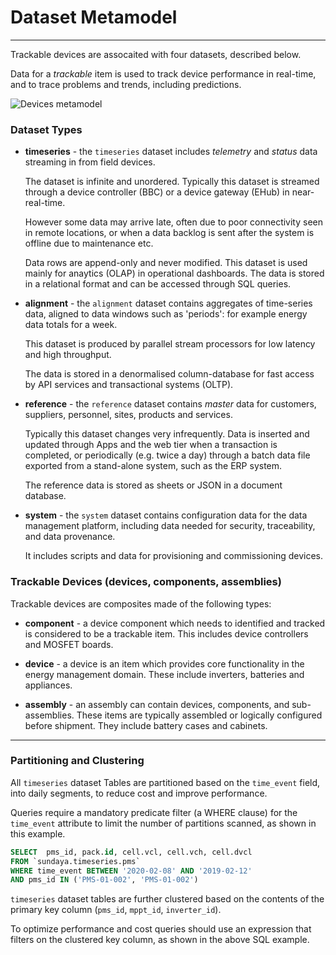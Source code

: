# Dataset Metamodel
---

Trackable devices are assocaited with four datasets, described below. 


Data for a _trackable_ item is used to track device performance in real-time, and to trace problems and trends, including predictions.
 
![Devices metamodel](/images/DevicesMetamodel.png)
### Dataset Types

- **timeseries** - the `timeseries` dataset includes _telemetry_ and _status_ data streaming in from field devices. 

    The dataset is infinite and unordered. Typically this dataset is streamed through a device controller (BBC) or a device gateway (EHub) in near-real-time. 

    However some data may arrive late, often due to poor connectivity seen in remote locations, or when a data backlog is sent after the system is offline due to maintenance etc. 

    Data rows are append-only and never modified. This dataset is used mainly for anaytics (OLAP) in operational dashboards. The data is stored in a relational format and can be accessed through SQL queries.

- **alignment** - the `alignment` dataset contains aggregates of time-series data, aligned to data windows such as 'periods': for example energy data totals for a week. 

    This dataset is produced by parallel stream processors for low latency and high throughput. 

    The data is stored in a denormalised column-database for fast access by API services and transactional systems (OLTP).

- **reference** - the `reference` dataset contains _master_ data for customers, suppliers, personnel, sites, products and services. 

    Typically this dataset changes very infrequently. Data is inserted and updated through Apps and the web tier when a transaction is completed, or periodically (e.g. twice a day) through a batch data file exported from a stand-alone system, such as the ERP system. 
    
    The reference data is stored as sheets or JSON in a document database. 

- **system** - the `system` dataset contains configuration data for the data management platform, including data needed for security, traceability, and data provenance. 

    It includes scripts and data for provisioning and commissioning devices.

### Trackable Devices (devices, components, assemblies)

Trackable devices are composites made of the following types:

- **component** - a device component which needs to identified and tracked is considered to be a trackable item. This includes device controllers and MOSFET boards. 

- **device** - a device is an item which provides core functionality in the energy management domain. These include inverters, batteries and appliances. 

- **assembly** - an assembly can contain devices, components, and sub-assemblies. These items are typically assembled or logically configured before shipment. They include battery cases and cabinets. 

---

### Partitioning and Clustering

All `timeseries` dataset Tables are partitioned based on the `time_event` field, into daily segments, to reduce cost and improve performance. 

Queries require a mandatory predicate filter (a WHERE clause) for the `time_event` attribute to limit the number of partitions scanned, as shown in this example.

```sql
SELECT 	pms_id, pack.id, cell.vcl, cell.vch, cell.dvcl
FROM `sundaya.timeseries.pms`
WHERE time_event BETWEEN '2020-02-08' AND '2019-02-12'
AND pms_id IN ('PMS-01-002', 'PMS-01-002')
```

`timeseries` dataset tables are further clustered based on the contents of the primary key column (`pms_id`, `mppt_id`, `inverter_id`).

To optimize performance and cost queries should use an expression that filters on the clustered key column, as shown in the above SQL example.
